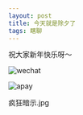 ```yaml
---
layout: post
title: 今天就是除夕了
tags: 瞎聊
---
```


祝大家新年快乐呀～

![wechat](https://atlinker.cn/pay/wechat.png)

![apay](https://atlinker.cn/pay/apay.png)

疯狂暗示.jpg
